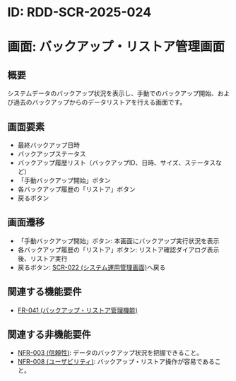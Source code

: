 # ID: RDD-SCR-2025-024

# 画面: バックアップ・リストア管理画面

## 概要

システムデータのバックアップ状況を表示し、手動でのバックアップ開始、および過去のバックアップからのデータリストアを行える画面です。

## 画面要素

- 最終バックアップ日時
- バックアップステータス
- バックアップ履歴リスト（バックアップID、日時、サイズ、ステータスなど）
- 「手動バックアップ開始」ボタン
- 各バックアップ履歴の「リストア」ボタン
- 戻るボタン

## 画面遷移

- 「手動バックアップ開始」ボタン: 本画面にバックアップ実行状況を表示
- 各バックアップ履歴の「リストア」ボタン: リストア確認ダイアログ表示後、リストア実行
- 戻るボタン:
  [SCR-022 (システム運用管理画面)](../screens/scr-022-system-management-screen.md)へ戻る

## 関連する機能要件

- [FR-041 (バックアップ・リストア管理機能)](../functional-requirements/fr-041-backup-restore-management-function.md)

## 関連する非機能要件

- [NFR-003 (信頼性)](../non-functional-requirements/nfr-003-reliability.md): データのバックアップ状況を把握できること。
- [NFR-008 (ユーザビリティ)](../non-functional-requirements/nfr-008-usability.md): バックアップ・リストア操作が容易であること。
